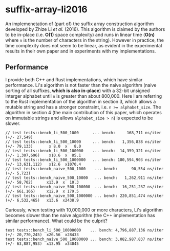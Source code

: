 # suffix-array-li2016

An implemenetation of (part of) the suffix array construction algorithm developed by Zhize Li *et al.* (2016). This algorithm is claimed by the authors to be in-place (i.e. **O(1)** space complexity) and runs in linear time (**O(n)** where `n` is the number of characters in the string). However in practice, the time complexity does not seem to be linear, as evident in the experimental results in their own paper and in experiments with my implementations.

## Performance

I provide both C++ and Rust implementations, which have similar performance. Li's algorithm is not faster than the naive algorithm (naive sorting of all suffixes, **which is also in-place**) with a 32-bit unsigned interger alphabet until `n` is greater than about 800,000. Here I am referring to the Rust implementation of the algorithm in section 3, which allows a mutable string and has a stronger constraint, i.e. `n >= alphabet_size`. The algorithm in section 4 (the main contribution of this paper, which operates on immutable strings and allows `alphabet_size > n`) is expected to be slower.

```
// test tests::bench_li_500_1000      ... bench:     168,711 ns/iter (+/- 27,549)
// test tests::bench_li_500_10000     ... bench:   1,356,838 ns/iter (+/- 79,133)       x 8.0  x   8.0
// test tests::bench_li_500_100000    ... bench:  14,359,321 ns/iter (+/- 1,307,696)    x10.6  x  85.1
// test tests::bench_li_500_1000000   ... bench: 180,594,903 ns/iter (+/- 13,631,112)   x12.6  x1070.4
// test tests::bench_naive_500_1000    ... bench:      90,554 ns/iter (+/- 5,723)
// test tests::bench_naive_500_10000   ... bench:   1,262,911 ns/iter (+/- 58,702)      x13.9  x  10.3
// test tests::bench_naive_500_100000  ... bench:  16,251,237 ns/iter (+/- 661,166)     x12.9  x 179.5
// test tests::bench_naive_500_1000000 ... bench: 220,851,474 ns/iter (+/- 6,532,465)   x13.6  x2438.9
```

Curiously, when testing with 10,000,000 or more characters, Li's algorithm becomes slower than the naive algorithm (the C++ implementation has similar performance). What could be the culprit?

```
test tests::bench_li_500_10000000    ... bench: 4,796,887,136 ns/iter (+/- 20,770,245)  x26.56  x28433
test tests::bench_naive_500_10000000 ... bench: 3,082,987,837 ns/iter (+/- 63,887,953)  x13.95  x34045
```